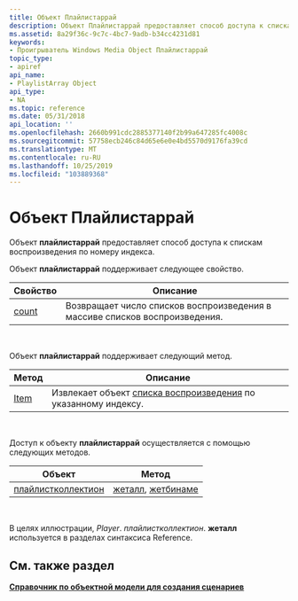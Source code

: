 ```yaml
---
title: Объект Плайлистаррай
description: Объект Плайлистаррай предоставляет способ доступа к спискам воспроизведения по номеру индекса.
ms.assetid: 8a29f36c-9c7c-4bc7-9adb-b34cc4231d81
keywords:
- Проигрыватель Windows Media Object Плайлистаррай
topic_type:
- apiref
api_name:
- PlaylistArray Object
api_type:
- NA
ms.topic: reference
ms.date: 05/31/2018
api_location: ''
ms.openlocfilehash: 2660b991cdc2885377140f2b99a647285fc4008c
ms.sourcegitcommit: 57758ecb246c84d65e6e0e4bd5570d9176fa39cd
ms.translationtype: MT
ms.contentlocale: ru-RU
ms.lasthandoff: 10/25/2019
ms.locfileid: "103889368"
---
```

# <a name="playlistarray-object"></a>Объект Плайлистаррай

Объект **плайлистаррай** предоставляет способ доступа к спискам воспроизведения по номеру индекса.

Объект **плайлистаррай** поддерживает следующее свойство.



| Свойство                         | Описание                                              |
|----------------------------------|----------------------------------------------------------|
| [count](playlistarray-count.md) | Возвращает число списков воспроизведения в массиве списков воспроизведения. |



 

Объект **плайлистаррай** поддерживает следующий метод.



| Метод                         | Описание                                                              |
|--------------------------------|--------------------------------------------------------------------------|
| [Item](playlistarray-item.md) | Извлекает объект [списка воспроизведения](playlist-object.md) по указанному индексу. |



 

Доступ к объекту **плайлистаррай** осуществляется с помощью следующих методов.



| Объект                                              | Метод                                                                                 |
|-----------------------------------------------------|----------------------------------------------------------------------------------------|
| [плайлистколлектион](playlistcollection-object.md) | [жеталл](playlistcollection-getall.md), [жетбинаме](playlistcollection-getbyname.md) |



 

В целях иллюстрации, *Player*. *плайлистколлектион*. **жеталл** используется в разделах синтаксиса Reference.

## <a name="see-also"></a>См. также раздел

<dl> <dt>

[**Справочник по объектной модели для создания сценариев**](object-model-reference-for-scripting.md)
</dt> </dl>

 

 





